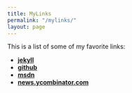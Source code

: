 ```yaml
---
title: MyLinks
permalink: "/mylinks/"
layout: page
---
```


This is a list of some of my favorite links:

* [**jekyll**](https://github.com/jekyll/jekyll)
* [**github**](https://github.com "github")
* [**msdn**](https://msdn.microsoft.com "msdn")
* [**news.ycombinator.com**](https://news.ycombinator.com "news.ycombinator.com")